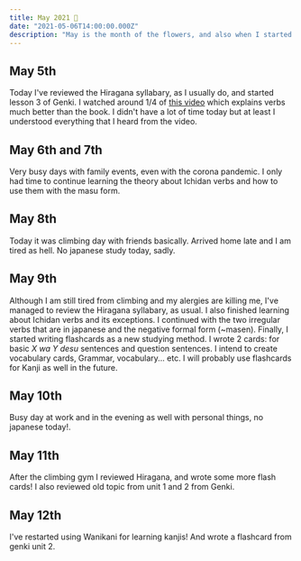 ```yaml
---
title: May 2021 🌼
date: "2021-05-06T14:00:00.000Z"
description: "May is the month of the flowers, and also when I started taking this seriously."
---
```


## May 5th

Today I've reviewed the Hiragana syllabary, as I usually do, and started lesson 3 of Genki. I watched around 1/4 of [this video](https://www.youtube.com/watch?v=ed4rmIY4mL0) which explains verbs much better than the book. I didn't have a lot of time today but at least I understood everything that I heard from the video.

## May 6th and 7th

Very busy days with family events, even with the corona pandemic. I only had time to continue learning the theory about Ichidan verbs and how to use them with the masu form. 

## May 8th

Today it was climbing day with friends basically. Arrived home late and I am tired as hell. No japanese study today, sadly.

## May 9th

Although I am still tired from climbing and my alergies are killing me, I've managed to review the Hiragana syllabary, as usual. I also finished learning about Ichidan verbs and its exceptions. I continued with the two irregular verbs that are in japanese and the negative formal form (~masen). Finally, I started writing flashcards as a new studying method. I wrote 2 cards: for basic _X wa Y desu_ sentences and question sentences. I intend to create vocabulary cards, Grammar, vocabulary... etc. I will probably use flashcards for Kanji as well in the future.

## May 10th

Busy day at work and in the evening as well with personal things, no japanese today!.

## May 11th

After the climbing gym I reviewed Hiragana, and wrote some more flash cards! I also reviewed old topic from unit 1 and 2 from Genki.

## May 12th 

I've restarted using Wanikani for learning kanjis! And wrote a flashcard from genki unit 2.
